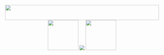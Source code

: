  <img width="100%" height="50" src="etc/bar-nav.gif"/>
 
 <div align="center"> 
   <img src="https://media0.giphy.com/media/YTtqB2j5EN7IA/giphy.gif?cid=ecf05e47302cl31o18arm0b1ahqag65yuslbhx9ftk8qklf9&ep=v1_gifs_search&rid=giphy.gif&ct=g" width="100"> 
    <img src="https://readme-typing-svg.herokuapp.com/?lines=Hello+World!+✌🏻;Eu+sou+David+Diogenes...;+Seja+bem+vindo!&center=true&size=30">
    <img src="https://media1.giphy.com/media/4SY40ExbxfyOyD91VI/giphy.gif?cid=ecf05e47asunzh1lhm3u2hbfaw7ok027fx68j9n91uumhyg6&ep=v1_gifs_search&rid=giphy.gif&ct=g" width="100">
 </div>
 
 <a align="left" href="#"><img width="100%" height="1" src="etc/bar.gif" /></a>
